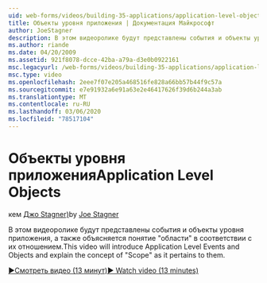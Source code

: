 ```yaml
---
uid: web-forms/videos/building-35-applications/application-level-objects
title: Объекты уровня приложения | Документация Майкрософт
author: JoeStagner
description: В этом видеоролике будут представлены события и объекты уровня приложения, а также объясняется понятие &quot;области&quot; в соответствии с их отношением.
ms.author: riande
ms.date: 04/20/2009
ms.assetid: 921f8078-dcce-42ba-a79a-d3e0b0922161
msc.legacyurl: /web-forms/videos/building-35-applications/application-level-objects
msc.type: video
ms.openlocfilehash: 2eee7f07e205a468516fe828a66bb57b44f9c57a
ms.sourcegitcommit: e7e91932a6e91a63e2e46417626f39d6b244a3ab
ms.translationtype: MT
ms.contentlocale: ru-RU
ms.lasthandoff: 03/06/2020
ms.locfileid: "78517104"
---
```

# <a name="application-level-objects"></a><span data-ttu-id="3d5c9-103">Объекты уровня приложения</span><span class="sxs-lookup"><span data-stu-id="3d5c9-103">Application Level Objects</span></span>

<span data-ttu-id="3d5c9-104">кем [Джо Stagner)](https://github.com/JoeStagner)</span><span class="sxs-lookup"><span data-stu-id="3d5c9-104">by [Joe Stagner](https://github.com/JoeStagner)</span></span>

<span data-ttu-id="3d5c9-105">В этом видеоролике будут представлены события и объекты уровня приложения, а также объясняется понятие &quot;области&quot; в соответствии с их отношением.</span><span class="sxs-lookup"><span data-stu-id="3d5c9-105">This video will introduce Application Level Events and Objects and explain the concept of &quot;Scope&quot; as it pertains to them.</span></span>

[<span data-ttu-id="3d5c9-106">&#9654;Смотреть видео (13 минут)</span><span class="sxs-lookup"><span data-stu-id="3d5c9-106">&#9654; Watch video (13 minutes)</span></span>](https://channel9.msdn.com/Blogs/ASP-NET-Site-Videos/application-level-objects)

